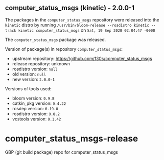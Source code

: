 ## computer_status_msgs (kinetic) - 2.0.0-1

The packages in the `computer_status_msgs` repository were released into the `kinetic` distro by running `/usr/bin/bloom-release --rosdistro kinetic --track kinetic computer_status_msgs` on `Sat, 19 Sep 2020 02:04:47 -0000`

The `computer_status_msgs` package was released.

Version of package(s) in repository `computer_status_msgs`:

- upstream repository: https://github.com/130s/computer_status_msgs
- release repository: unknown
- rosdistro version: `null`
- old version: `null`
- new version: `2.0.0-1`

Versions of tools used:

- bloom version: `0.9.8`
- catkin_pkg version: `0.4.22`
- rosdep version: `0.19.0`
- rosdistro version: `0.8.2`
- vcstools version: `0.1.42`


# computer_status_msgs-release
GBP (git build package) repo for computer_status_msgs 
